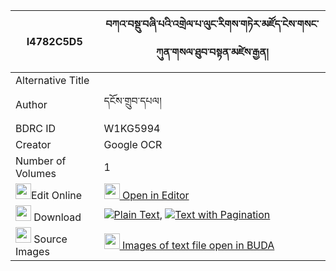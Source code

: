 |I4782C5D5|བཀའ་བསྡུ་བཞི་པའི་འགྲེལ་པ་ལུང་རིགས་གཏེར་མཛོད་ངེས་གསང་ཀུན་གསལ་ཐུབ་བསྟན་མཛེས་རྒྱན། 
| --- | --- 
|Alternative Title |
|Author| དངོས་གྲུབ་དཔལ།
|BDRC ID | W1KG5994
|Creator | Google OCR
|Number of Volumes| 1
|<img width="25" src="https://img.icons8.com/color/25/000000/edit-property.png">Edit Online| [<img width="25" src="https://avatars.githubusercontent.com/u/45091458?s=200&v=4"> Open in Editor](http://editor.openpecha.org/I4782C5D5)
|<img width="25" src="https://img.icons8.com/fluent/48/000000/download-2.png"/>  Download | [![](https://img.icons8.com/color/20/000000/txt.png)Plain Text](https://github.com/Openpecha/I4782C5D5/releases/download/v1/ka_du_shyipa_i_drelpa_lungrik__plain_I4782C5D5.zip), [![](https://img.icons8.com/color/20/000000/txt.png)Text with Pagination](https://github.com/Openpecha/I4782C5D5/releases/download/v1/ka_du_shyipa_i_drelpa_lungrik__pages_I4782C5D5.zip)
|<img width="25" src="https://img.icons8.com/plasticine/100/000000/pictures-folder.png"/>  Source Images | [<img width="25" src="https://library.bdrc.io/icons/BUDA-small.svg"> Images of text file open in BUDA](https://library.bdrc.io/show/bdr:W1KG5994)